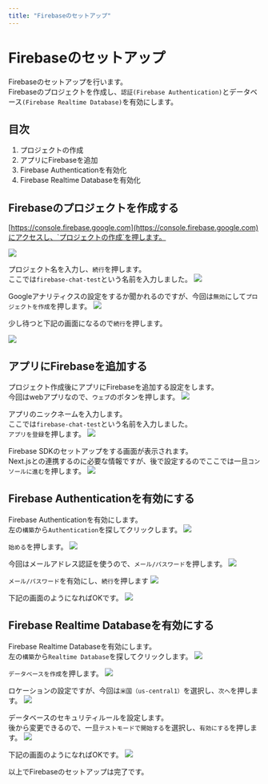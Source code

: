 ```yaml
---
title: "Firebaseのセットアップ"
---
```


# Firebaseのセットアップ
Firebaseのセットアップを行います。   
Firebaseのプロジェクトを作成し、`認証(Firebase Authentication)`とデータベース`(Firebase Realtime Database)`を有効にします。

## 目次

1. プロジェクトの作成
2. アプリにFirebaseを追加
3. Firebase Authenticationを有効化
4. Firebase Realtime Databaseを有効化


## Firebaseのプロジェクトを作成する
[https://console.firebase.google.com](https://console.firebase.google.com)にアクセスし、`プロジェクトの作成`を押します。

![](/images/firebase-chat-book/chapter3-01.png)

プロジェクト名を入力し、`続行`を押します。   
ここでは`firebase-chat-test`という名前を入力しました。
![](/images/firebase-chat-book/chapter3-02.png)

Googleアナリティクスの設定をするか聞かれるのですが、今回は`無効`にして`プロジェクトを作成`を押します。
![](/images/firebase-chat-book/chapter3-03.png)

少し待つと下記の画面になるので`続行`を押します。

![](/images/firebase-chat-book/chapter3-04.png)

## アプリにFirebaseを追加する
プロジェクト作成後にアプリにFirebaseを追加する設定をします。   
今回はwebアプリなので、`ウェブ`のボタンを押します。
![](/images/firebase-chat-book/chapter3-05.png)

アプリのニックネームを入力します。   
ここでは`firebase-chat-test`という名前を入力しました。   
`アプリを登録`を押します。
![](/images/firebase-chat-book/chapter3-06.png)

Firebase SDKのセットアップをする画面が表示されます。   
Next.jsとの連携するのに必要な情報ですが、後で設定するのでここでは一旦`コンソールに進む`を押します。
![](/images/firebase-chat-book/chapter3-07.png)

## Firebase Authenticationを有効にする

Firebase Authenticationを有効にします。   
左の`構築`から`Authentication`を探してクリックします。
![](/images/firebase-chat-book/chapter3-08.png)

`始める`を押します。
![](/images/firebase-chat-book/chapter3-09.png)

今回はメールアドレス認証を使うので、`メール/パスワード`を押します。
![](/images/firebase-chat-book/chapter3-10.png)

`メール/パスワード`を有効にし、`続行`を押します
![](/images/firebase-chat-book/chapter3-11.png)

下記の画面のようになればOKです。
![](/images/firebase-chat-book/chapter3-12.png)
## Firebase Realtime Databaseを有効にする

Firebase Realtime Databaseを有効にします。   
左の`構築`から`Realtime Database`を探してクリックします。
![](/images/firebase-chat-book/chapter3-13.png)

`データベースを作成`を押します。
![](/images/firebase-chat-book/chapter3-14.png)

ロケーションの設定ですが、今回は`米国（us-central1）`を選択し、`次へ`を押します。
![](/images/firebase-chat-book/chapter3-15.png)

データベースのセキュリティルールを設定します。   
後から変更できるので、一旦`テストモードで開始する`を選択し、`有効にする`を押します。
![](/images/firebase-chat-book/chapter3-16.png)

下記の画面のようになればOKです。
![](/images/firebase-chat-book/chapter3-17.png)

以上でFirebaseのセットアップは完了です。